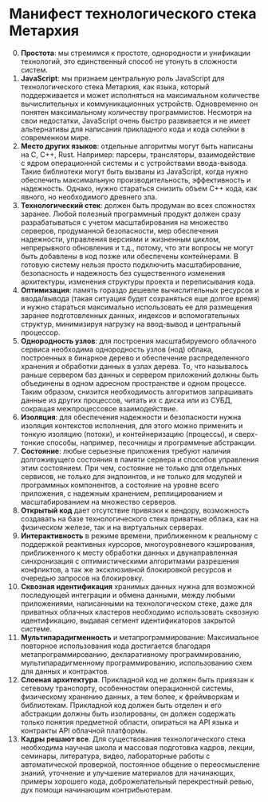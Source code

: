 # Манифест технологического стека Метархия

0. **Простота**: мы стремимся к простоте, однородности и унификации технологий,
это единственный способ не утонуть в сложности систем.
1. **JavaScript**: мы признаем центральную роль JavaScript для технологического
стека Метархия, как языка, который поддерживается и может исполняться на
максимальном количестве вычислительных и коммуникационных устройств.
Одновременно он понятен максимальному количеству программистов. Несмотря на свои
недостатки, JavaScript очень быстро развивается и не имеет альтернативы для
написания прикладного кода и кода склейки в современном мире.
2. **Место других языков**: отдельные алгоритмы могут быть написаны на C, C++,
Rust. Например: парсеры, трансляторы, взаимодействие с ядром операционной системы
и с устройствами ввода-вывода. Такие библиотеки могут быть вызваны из JavaScript,
когда нужно обеспечить максимальную производительность, эффективность и
надежность. Однако, нужно стараться снизить объем C++ кода, как явного, но
необходимого древнего зла.
3. **Технологический стек**: должен быть продуман во всех сложностях заранее.
Любой полезный программный продукт должен сразу разрабатываться с учетом
масштабирования на множество серверов, продуманной безопасности, мер обеспечения
надежности, управления версиями и жизненным циклом, непрерывного обновления и
т.д., потому, что эти вопросы не могут быть добавлены в код позже или обеспечены
контейнерами. В готовую систему нельзя просто подключить масштабирование,
безопасность и надежность без существенного изменения архитектуры, изменения
структуры проекта и переписывания кода.
4. **Оптимизация**: память гораздо дешевле вычислительных ресурсов и ввода/вывода
(такая ситуация будет сохраняться еще долгое время) и нужно стараться максимально
использовать ее для размещения заранее подготовленных данных, индексов и
вспомогательных структур, минимизируя нагрузку на ввод-вывод и центральный
процессор.
5. **Однородность узлов**: для построения масштабируемого облачного сервиса
необходима однородность узлов (нод) облака, построенных в бинарное дерево и
обеспечение распределенного хранения и обработки данных в узлах дерева. То, что
называлось раньше сервером баз данных и сервером приложений должны быть
объединены в одном адресном пространстве и одном процессе. Таким образом,
снизится необходимость алгоритмов запрашивать данные из других процессов, читать
их с диска или из СУБД, сокращая межпроцессовое взаимодействие.
6. **Изоляция**: для обеспечения надежности и безопасности нужна изоляция
контекстов исполнения, для этого можно применить и тонкую изоляцию (потоки), и
контейнеризацию (процессы), и сверх-тонкие способы, например, песочницы и
программные абстракции.
7. **Состояние**: любые серьезные приложения требуют наличия долгоживущего
состояния в памяти сервера и способов управления этим состоянием. При чем,
состояние не только для отдельных сервисов, не только для эндпоинтов, и не
только для модулей и программных компонентов, а состояние на уровне всего
приложения, с надежным хранением, реплицированием и масштабированием на
множество серверов.
8. **Открытый код** дает отсутствие привязки к вендору, возможность создавать на
базе технологического стека приватные облака, как на физическом железе, так и на
виртуальных серверах.
9. **Интерактивность** в режиме времени, приближенном к реальному с поддержкой
реактивных курсоров, многоуровневого кэширования, приближенного к месту обработки
данных и двунаправленная синхронизация с оптимистическими алгоритмами разрешения
конфликтов, а так же эксклюзивной блокировкой ресурсов и очередью запросов на
блокировку.
10. **Сквозная идентификация** хранимых данных нужна для возможной последующей
интеграции и обмена данными, между любыми приложениями, написанными на
технологическом стеке, даже для приватных облачных кластеров необходимо
использовать сквозную идентификацию, выдавая сегмент идентификаторов закрытой
системе.
11. **Мультипарадигменность** и метапрограммирование: Максимальное повторное
использования кода достигается благодаря метапрограммированию, декларативному
программированию, мультипарадигменному программированию, использованию схем для
данных и контрактов.
12. **Слоеная архитектура**. Прикладной код не должен быть привязан к сетевому
транспорту, особенностям операционной системы, физическому хранению данных, а тем
более, к фреймворкам и библиотекам. Прикладной код должен быть отделен и его
абстракции должны быть изолированы, он должен содержать только понятия предметной
области, опираться на API языка и контракты API облачной платформы.
13. **Кадры решают все**. Для существования технологического стека необходима
научная школа и массовая подготовка кадров, лекции, семинары, литература, видео,
лабораторные работы с автоматической проверкой, постоянное общение о
переосмысление знаний, уточнение и улучшение материалов для начинающих, примеры
хорошего кода, доброжелательный перекрестный ревью, дух помощи начинающим
контрибьютерам.
